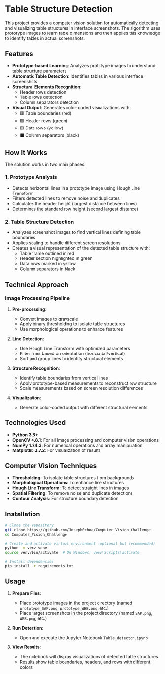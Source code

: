 # Table Structure Detection

This project provides a computer vision solution for automatically detecting and visualizing table structures in interface screenshots. The algorithm uses prototype images to learn table dimensions and then applies this knowledge to identify tables in actual screenshots.

## Features

- **Prototype-based Learning**: Analyzes prototype images to understand table structure parameters
- **Automatic Table Detection**: Identifies tables in various interface screenshots
- **Structural Elements Recognition**:
  - Header rows detection
  - Table rows detection
  - Column separators detection
- **Visual Output**: Generates color-coded visualizations with:
  - 🟥 Table boundaries (red)
  - 🟩 Header rows (green)
  - 🟨 Data rows (yellow)
  - ⬛ Column separators (black)

## How It Works

The solution works in two main phases:

### 1. Prototype Analysis
- Detects horizontal lines in a prototype image using Hough Line Transform
- Filters detected lines to remove noise and duplicates
- Calculates the header height (largest distance between lines)
- Determines the standard row height (second largest distance)

### 2. Table Structure Detection
- Analyzes screenshot images to find vertical lines defining table boundaries
- Applies scaling to handle different screen resolutions
- Creates a visual representation of the detected table structure with:
  - Table frame outlined in red
  - Header section highlighted in green
  - Data rows marked in yellow
  - Column separators in black

## Technical Approach

### Image Processing Pipeline
1. **Pre-processing**:
   - Convert images to grayscale
   - Apply binary thresholding to isolate table structures
   - Use morphological operations to enhance features

2. **Line Detection**:
   - Use Hough Line Transform with optimized parameters
   - Filter lines based on orientation (horizontal/vertical)
   - Sort and group lines to identify structural elements

3. **Structure Recognition**:
   - Identify table boundaries from vertical lines
   - Apply prototype-based measurements to reconstruct row structure
   - Scale measurements based on screen resolution differences

4. **Visualization**:
   - Generate color-coded output with different structural elements

## Technologies Used

- **Python 3.8+**
- **OpenCV 4.8.1**: For all image processing and computer vision operations
- **NumPy 1.24.3**: For numerical operations and array manipulation
- **Matplotlib 3.7.2**: For visualization of results

## Computer Vision Techniques

- **Thresholding**: To isolate table structures from backgrounds
- **Morphological Operations**: To enhance line structures
- **Hough Line Transform**: To detect straight lines in images
- **Spatial Filtering**: To remove noise and duplicate detections
- **Contour Analysis**: For structure boundary detection

## Installation

```bash
# Clone the repository
git clone https://github.com/Joseph0choa/Computer_Vision_Challenge
cd Computer_Vision_Challenge

# Create and activate virtual environment (optional but recommended)
python -m venv venv
source venv/bin/activate  # On Windows: venv\Scripts\activate

# Install dependencies
pip install -r requirements.txt
```

## Usage

1. **Prepare Files**:
   - Place prototype images in the project directory (named `prototype_SAP.png`, `prototype_WEB.png`, etc.)
   - Place target screenshots in the project directory (named `SAP.png`, `WEB.png`, etc.)

2. **Run Detection**:
   - Open and execute the Jupyter Notebook `Table_detector.ipynb`

3. **View Results**:
   - The notebook will display visualizations of detected table structures
   - Results show table boundaries, headers, and rows with different colors
